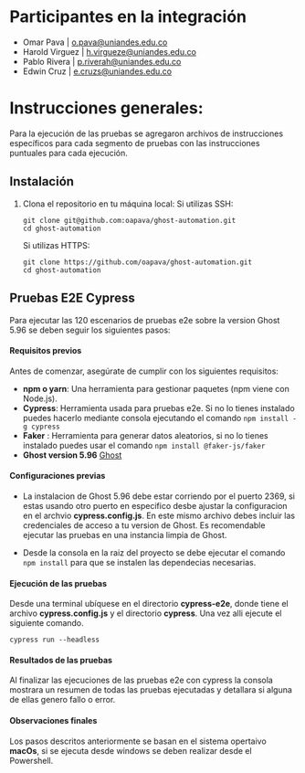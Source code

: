 # Participantes en la integración
- Omar Pava | o.pava@uniandes.edu.co
- Harold Virguez | h.virgueze@uniandes.edu.co
- Pablo Rivera | p.riverah@uniandes.edu.co
- Edwin Cruz | e.cruzs@uniandes.edu.co

# Instrucciones generales:

Para la ejecución de las pruebas se agregaron archivos de instrucciones específicos para cada segmento de pruebas con las instrucciones puntuales para cada ejecución. 

## Instalación
1. Clona el repositorio en tu máquina local:
   Si utilizas SSH:
   ```
   git clone git@github.com:oapava/ghost-automation.git
   cd ghost-automation
   ```
   Si utilizas HTTPS:
   ```
   git clone https://github.com/oapava/ghost-automation.git
   cd ghost-automation
   ```

## Pruebas E2E Cypress
Para ejecutar las 120 escenarios de pruebas e2e sobre la version Ghost 5.96 se deben seguir los siguientes pasos:

#### Requisitos previos
Antes de comenzar, asegúrate de cumplir con los siguientes requisitos:

* **npm o yarn**: Una herramienta para gestionar paquetes (npm viene con Node.js).
* **Cypress**: Herramienta usada para pruebas e2e. Si no lo tienes instalado puedes hacerlo mediante consola ejecutando el comando `npm install -g cypress`
* **Faker** : Herramienta para generar datos aleatorios, si no lo tienes instalado puedes usar el comando `npm install @faker-js/faker`
* **Ghost version 5.96** [Ghost](https://ghost.org/docs/install/)

#### Configuraciones previas
* La instalacion de Ghost 5.96 debe estar corriendo por el puerto 2369, si estas usando otro puerto en especifico desbe ajustar la configuracion en el archvio **cypress.config.js**. En este mismo archivo debes incluir las credenciales de acceso a tu version de Ghost. Es recomendable ejecutar las pruebas en una instancia limpia de Ghost.

* Desde la consola en la raiz del proyecto se debe ejecutar el comando `npm install` para que se instalen las dependecias necesarias.

#### Ejecución de las pruebas

Desde una terminal ubíquese en el directorio **cypress-e2e**, donde tiene el archivo **cypress.config.js** y el directorio **cypress**. Una vez alli ejecute el siguiente comando.

```
cypress run --headless
```

#### Resultados de las pruebas
Al finalizar las ejecuciones de las pruebas e2e con cypress la consola mostrara un resumen de todas las pruebas ejecutadas y detallara si alguna de ellas genero fallo o error.


#### Observaciones finales
Los pasos descritos anteriormente se basan en el sistema opertaivo **macOs**, si se ejecuta desde windows se deben realizar desde el Powershell.
